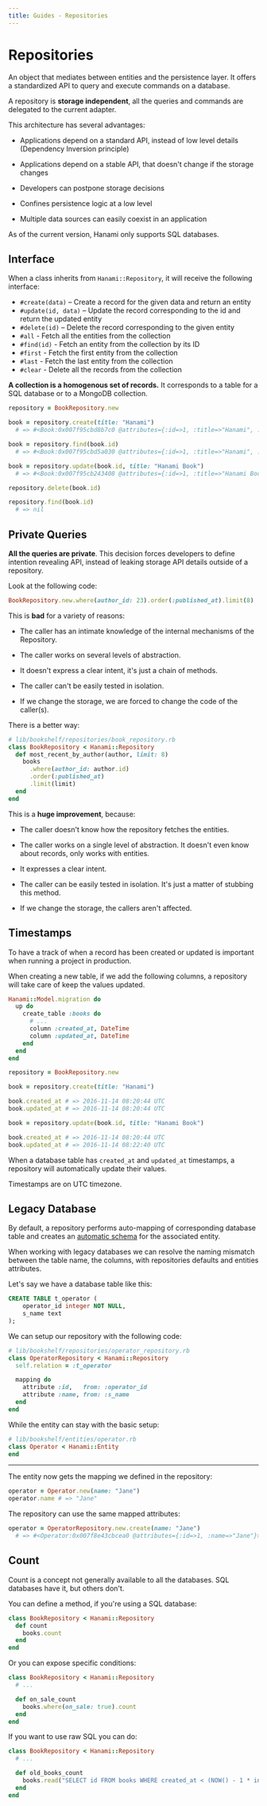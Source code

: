 ```yaml
---
title: Guides - Repositories
---
```


# Repositories

An object that mediates between entities and the persistence layer.
It offers a standardized API to query and execute commands on a database.

A repository is **storage independent**, all the queries and commands are
delegated to the current adapter.

This architecture has several advantages:

  * Applications depend on a standard API, instead of low level details
    (Dependency Inversion principle)

  * Applications depend on a stable API, that doesn't change if the
    storage changes

  * Developers can postpone storage decisions

  * Confines persistence logic at a low level

  * Multiple data sources can easily coexist in an application

<p class="warning">
  As of the current version, Hanami only supports SQL databases.
</p>

## Interface

When a class inherits from `Hanami::Repository`, it will receive the following interface:

  * `#create(data)` – Create a record for the given data and return an entity
  * `#update(id, data)` – Update the record corresponding to the id and return the updated entity
  * `#delete(id)` – Delete the record corresponding to the given entity
  * `#all` - Fetch all the entities from the collection
  * `#find(id)` - Fetch an entity from the collection by its ID
  * `#first` - Fetch the first entity from the collection
  * `#last`  - Fetch the last entity from the collection
  * `#clear` - Delete all the records from the collection

**A collection is a homogenous set of records.**
It corresponds to a table for a SQL database or to a MongoDB collection.

```ruby
repository = BookRepository.new

book = repository.create(title: "Hanami")
  # => #<Book:0x007f95cbd8b7c0 @attributes={:id=>1, :title=>"Hanami", :created_at=>2016-11-13 16:02:37 UTC, :updated_at=>2016-11-13 16:02:37 UTC}>

book = repository.find(book.id)
  # => #<Book:0x007f95cbd5a030 @attributes={:id=>1, :title=>"Hanami", :created_at=>2016-11-13 16:02:37 UTC, :updated_at=>2016-11-13 16:02:37 UTC}>

book = repository.update(book.id, title: "Hanami Book")
  # => #<Book:0x007f95cb243408 @attributes={:id=>1, :title=>"Hanami Book", :created_at=>2016-11-13 16:02:37 UTC, :updated_at=>2016-11-13 16:03:34 UTC}>

repository.delete(book.id)

repository.find(book.id)
  # => nil
```

## Private Queries

**All the queries are private**.
This decision forces developers to define intention revealing API, instead of leaking storage API details outside of a repository.

Look at the following code:

```ruby
BookRepository.new.where(author_id: 23).order(:published_at).limit(8)
```

This is **bad** for a variety of reasons:

  * The caller has an intimate knowledge of the internal mechanisms of the Repository.

  * The caller works on several levels of abstraction.

  * It doesn't express a clear intent, it's just a chain of methods.

  * The caller can't be easily tested in isolation.

  * If we change the storage, we are forced to change the code of the caller(s).

There is a better way:

```ruby
# lib/bookshelf/repositories/book_repository.rb
class BookRepository < Hanami::Repository
  def most_recent_by_author(author, limit: 8)
    books
      .where(author_id: author.id)
      .order(:published_at)
      .limit(limit)
  end
end
```

This is a **huge improvement**, because:

  * The caller doesn't know how the repository fetches the entities.

  * The caller works on a single level of abstraction. It doesn't even know about records, only works with entities.

  * It expresses a clear intent.

  * The caller can be easily tested in isolation. It's just a matter of stubbing this method.

  * If we change the storage, the callers aren't affected.

## Timestamps

To have a track of when a record has been created or updated is important when running a project in production.

When creating a new table, if we add the following columns, a repository will take care of keep the values updated.

```ruby
Hanami::Model.migration do
  up do
    create_table :books do
      # ...
      column :created_at, DateTime
      column :updated_at, DateTime
    end
  end
end
```

```ruby
repository = BookRepository.new

book = repository.create(title: "Hanami")

book.created_at # => 2016-11-14 08:20:44 UTC
book.updated_at # => 2016-11-14 08:20:44 UTC

book = repository.update(book.id, title: "Hanami Book")

book.created_at # => 2016-11-14 08:20:44 UTC
book.updated_at # => 2016-11-14 08:22:40 UTC
```

<p class="convention">
  When a database table has <code>created_at</code> and <code>updated_at</code> timestamps, a repository will automatically update their values.
</p>

<p class="notice">
  Timestamps are on UTC timezone.
</p>

## Legacy Database

By default, a repository performs auto-mapping of corresponding database table and creates an [automatic schema](/guides/models/entities#automatic-schema) for the associated entity.

When working with legacy databases we can resolve the naming mismatch between the table name, the columns, with repositories defaults and entities attributes.

Let's say we have a database table like this:

```sql
CREATE TABLE t_operator (
    operator_id integer NOT NULL,
    s_name text
);
```

We can setup our repository with the following code:

```ruby
# lib/bookshelf/repositories/operator_repository.rb
class OperatorRepository < Hanami::Repository
  self.relation = :t_operator

  mapping do
    attribute :id,   from: :operator_id
    attribute :name, from: :s_name
  end
end
```

While the entity can stay with the basic setup:

```ruby
# lib/bookshelf/entities/operator.rb
class Operator < Hanami::Entity
end
```

---

The entity now gets the mapping we defined in the repository:

```ruby
operator = Operator.new(name: "Jane")
operator.name # => "Jane"
```

The repository can use the same mapped attributes:

```ruby
operator = OperatorRepository.new.create(name: "Jane")
  # => #<Operator:0x007f8e43cbcea0 @attributes={:id=>1, :name=>"Jane"}>
```

## Count

Count is a concept not generally available to all the databases. SQL databases have it, but others don't.

You can define a method, if you're using a SQL database:

```ruby
class BookRepository < Hanami::Repository
  def count
    books.count
  end
end
```

Or you can expose specific conditions:

```ruby
class BookRepository < Hanami::Repository
  # ...

  def on_sale_count
    books.where(on_sale: true).count
  end
end
```

If you want to use raw SQL you can do:

```ruby
class BookRepository < Hanami::Repository
  # ...

  def old_books_count
    books.read("SELECT id FROM books WHERE created_at < (NOW() - 1 * interval '1 year')").count
  end
end
```
